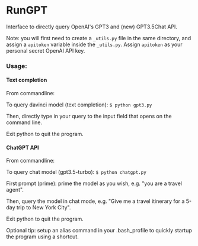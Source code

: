# RunGPT
Interface to directly query OpenAI's GPT3 and (new) GPT3.5Chat API.

Note: you will first need to create a `_utils.py` file in the same directory, and assign a `apitoken` variable inside the `_utils.py`. Assign `apitoken` as your personal secret OpenAI API key.

### Usage:

#### Text completion
From commandline:

To query davinci model (text completion): `$ python gpt3.py`

Then, directly type in your query to the input field that opens on the command line.

Exit python to quit the program.

#### ChatGPT API
From commandline:

To query chat model (gpt3.5-turbo): `$ python chatgpt.py`

First prompt (prime): prime the model as you wish, e.g. "you are a travel agent".

Then, query the model in chat mode, e.g. "Give me a travel itinerary for a 5-day trip to New York City".

Exit python to quit the program.

Optional tip: setup an alias command in your .bash_profile to quickly startup the program using a shortcut.  
